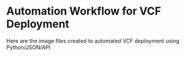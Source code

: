 # Automation Workflow for VCF Deployment
Here are the image files created to automated VCF deployment using Python/JSON/API
